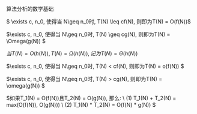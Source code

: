 算法分析的数学基础

$
\exists c, n_0, 使得当 N\geq n_0时, T(N) \leq cf(N), 则即为T(N) = O(f(N))$

$\exists c, n_0, 使得当 N\geq n_0时, T(N) \geq cg(N), 则即为T(N) = \Omega(g(N)) $

$当T(N) = O(h(N)), T(N) = \Omega(h(N)), 记为T(N) = \Theta(h(N))$

$\exists c, n_0, 使得当 N\geq n_0时, T(N) < cf(N), 则即为T(N) = o(f(N)) $

$\exists c, n_0, 使得当 N\geq n_0时, T(N) > cg(N), 则即为T(N) = \omega(g(N)) $

$如果T_1(N) = O(f(N))且T_2(N) = O(g(N)), 那么: \\
(1) T_1(N) + T_2(N) = max(O(f(N)), O(g(N))) \\
(2) T_1(N) * T_2(N) = O(f(N) * g(N))
$
